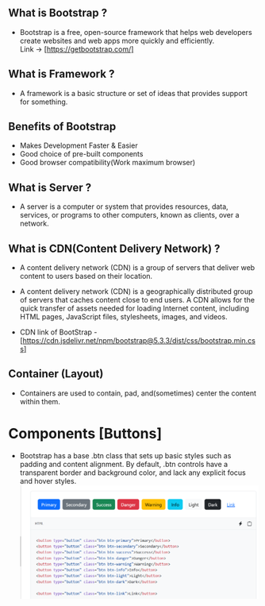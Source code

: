 ## What is Bootstrap ?
* Bootstrap is a free, open-source framework that helps web developers create websites and web apps more quickly and efficiently.</br>
Link -> [https://getbootstrap.com/]

## What is Framework ?
* A framework is a basic structure or set of ideas that provides support for something.

## Benefits of Bootstrap
* Makes Development Faster & Easier
* Good choice of pre-built components
* Good browser compatibility(Work maximum browser)

## What is Server ?
* A server is a computer or system that provides resources, data, services, or programs to other computers, known as clients, over a network.

## What is CDN(Content Delivery Network) ?
* A content delivery network (CDN) is a group of servers that deliver web content to users based on their location.
* A content delivery network (CDN) is a geographically distributed group of servers that caches content close to end users. A CDN allows for the quick transfer of assets needed for loading Internet content, including HTML pages, JavaScript files, stylesheets, images, and videos.

* CDN link of BootStrap - [https://cdn.jsdelivr.net/npm/bootstrap@5.3.3/dist/css/bootstrap.min.css]


## Container (Layout)
* Containers are used to contain, pad, and(sometimes) center the content within them.

# Components [Buttons]
* Bootstrap has a base .btn class that sets up basic styles such as padding and content alignment. By default, .btn controls have a transparent border and background color, and lack any explicit focus and hover styles.
![Alt text](<REDME/Screenshot (57).png>)

